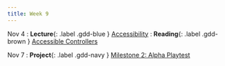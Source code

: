 ```yaml
---
title: Week 9
---
```


Nov 4
: **Lecture**{: .label .gdd-blue } [Accessibility]
: **Reading**{: .label .gdd-brown } [Accessible Controllers]

Nov 7
: **Project**{: .label .gdd-navy } [Milestone 2: Alpha Playtest]

[Accessible Controllers]: https://www.cnet.com/news/microsofts-new-xbox-adaptive-controller-puts-disabled-players-back-in-the-game/

[Milestone 2: Alpha Playtest]: ../pages/projects/project3/project3

[Accessibility]: https://docs.google.com/presentation/d/1f7FlbS_d-gSuqQF1lpWztqZyTJE3zI6IZJJph0RhZq8/edit#slide=id.g20221f2e5b6_0_162